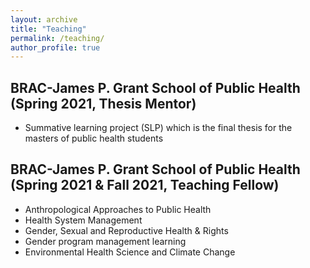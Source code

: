 ```yaml
---
layout: archive
title: "Teaching"
permalink: /teaching/
author_profile: true
---
```


<!-- {% include base_path %}

{% for post in site.teaching reversed %}
  {% include archive-single.html %}
{% endfor %} -->


## BRAC-James P. Grant School of Public Health (Spring 2021, Thesis Mentor)
- Summative learning project (SLP) which is the final thesis for the masters of public health students 
 
## BRAC-James P. Grant School of Public Health (Spring 2021 & Fall 2021, Teaching Fellow) 
- Anthropological Approaches to Public Health
- Health System Management
- Gender, Sexual and Reproductive Health & Rights
- Gender program management learning
- Environmental Health Science and Climate Change
  
